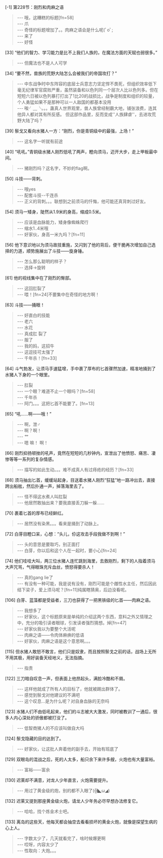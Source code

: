 
[-1] 第228节：刚烈和肉麻之语
>--- 哦，这糟糕的标题[fn=58]<br>
>--- 爪<br>
>--- 奇怪的标题增加了。。肉麻之语会是什么呢(ﾟoﾟ;<br>
>--- 来了<br>
>--- 好怪<br>

[33] “他们的智力、学习能力是比不上我们人族的，在魔法方面的天赋也弱很多。”
>--- 但魔法也不是人人可学<br>

[34] “要不然，兽族的荒野大陆怎么会被我们的帝国攻打？”
>--- 中东战争时中东阵容的底层士兵意志力坚定悍不畏死，但组织效率低下毫无纪律军官腐败严重，虽然装备和以色列同一个层次人比以色列多。但在短短六日被以色列暴打打出了1比20的战损比，战争是制度和组织的较量，个人勇猛如果不是那种可以一人敌国的都基本没用<br>
>--- 唉╯﹏╰。。。蛊真人世界观里，兽人族曾经制霸大地，铺张浪费，连其他异人都对其有所反感。
但这部作品里，反而变成''人族肆虐''，去进攻荒野大陆了吗？<br>

[39] 鬃戈又看向水猪人一方：“刚烈，你是青铜级中的最强，上场！”
>--- 这名字一听就有前途<br>

[40] “吼吼。”青铜级水猪人刚烈低吼了两声，瞪向须马，迈开大步，走上甲板最中间。
>--- 猪刚烈吗？这名字，不妙的flag啊。<br>

[50] 斗技——背刺。
>--- 哦yes<br>
>--- 配套斗技--千连杀<br>
>--- 正义的背刺。。。联想到之前须马的忏悔，他可能还真背刺过好友。<br>

[54] 须马一矮身，陡然从1.9米的身高，缩成0.5米。
>--- 应该是血脉能力，矮身像蜘蛛爬行<br>
>--- 缩水1..4米哦<br>
>--- 好家伙，身高一米九吗？[fn=11]<br>

[56] 他下意识地以为须马故技重施，又闪到了他的背后，便干脆再次增加自己选择的力道，顺势施展出了斗技——旋身锤。
>--- 怎么那么聪明的样子？<br>
>--- 选择->旋转<br>

[61] 他的视线集中在了刚烈的臀部。
>--- 这回肛裂了<br>
>--- 喂！[fn=24]不要集中在奇怪的地方啊！<br>

[63] 斗技——捅眼！
>--- 好直白的技能<br>
>--- 老六<br>
>--- 水花<br>
>--- 真成肛    裂了<br>
>--- 服了<br>
>--- 我的妈，这招牛<br>
>--- 这逗技可太强了<br>
>--- 千年杀！[fn=33]<br>

[64] 斗气勃发，让须马手速猛增，手中裹了厚布的匕首骤然加速，精准地捅到了水猪人下身的一个眼里。
>--- 肛裂<br>
>--- 一个眼？难道不止一个眼吗？[fn=58]<br>
>--- 千年杀<br>
>--- 阿门。。。这把匕首不能要了。[fn=13]<br>

[65] “吼……啊——哦！”
>--- 啊，泄♂<br>
>--- 啊？啊！<br>
>--- 艹<br>
>--- 嗯
嘛！
啊！<br>

[66] 刚烈抑扬顿挫的吼声，竟然在短短的几秒钟内，宣泄出了他愤怒、痛苦、凄惨等等一系列的复杂情感。
>--- 描写的如此生动。。。难不成真人有过痔疮的经历？[fn=33]<br>

[68] 须马抽出匕首，缓缓站起身，目送着水猪人刚烈“狂猛”地一路冲出去，直接跨出船舷，然后扑通一声，掉落海里去了。
>--- 怪不得这水煮人叫肛裂<br>
>--- 他居然敢抽出来？要我直接丢刀躲一躲……<br>

[70] 裹着匕首的厚布已经鲜红。
>--- 居然没有染黑。。。看来是捅到了动脉上。<br>

[72] 白芽目瞪口呆，心想：“头儿，伱这攻击手段我做不到啊！”
>--- 头的意思是要取巧，别正面打<br>
>--- 白芽，你以后和这个人在一起时，要小心[fn=24]<br>

[74] 他们哇哇大叫，两三位水猪人连忙跳到海里，去救刚烈，剩下的人指着须马大声咒骂，气得眼珠充斥血丝，愤怒得要杀人！
>--- 真的gang  lie了<br>
>--- 有没有一种可能，我是说有没有，刚烈可能是个雌性水主任，然后因此结下梁子，爱上须马呢？[fn=11]纯属瞎猜奥，后边没看呢。<br>

[106] 白芽、蓝藻都是受益者，三刀也获得了一把黑铁级的匕首——肉麻之语。
>--- 我想多了<br>
>--- 好家伙，这个标题原来是单纯的介绍这两个东西，意料之外又情理之中，充分的吸引读者眼球，引发读者强烈猜想。焯[fn=47]<br>
>--- 好家伙我以为要整个大活呢<br>
>--- 肉麻之语——令肉体麻痹的低语<br>
>--- 好家伙，肉麻之语是这个意思啊。。。<br>

[115] 但水猪人敢怒不敢言，他们只是奴隶，而且按照鬃戈之前的话，战场上无所不用其极，用好装备天经地义，无法指摘。
>--- 指责<br>

[122] 三刀暗自叹息一声，但表面上他昂起头，满脸冷酷和不屑。
>--- 这样他就成了所有人的目标了，他就被踢出群体了。<br>
>--- 感觉到鬃戈对他建议的不满吧<br>
>--- 这个叹息…是为什么呢？对自身血脉的无奈吗<br>

[123] 水猪人们不由低吼起来，他们的斗志被大大激发，同时被教训了一通后，很多人内心深处的骄傲都被打没了。
>--- 低智商猪人的不应该叫做自大吗<br>

[124] 鬃戈隐藏的目的达到了。
>--- 好家伙，让这批人奔着他的副手去，开始有班底了<br>

[129] 双眼岛的混战之后，死的人太多，船只余下来许多艘，火炮也有大量富裕。
>--- 富裕——富余<br>

[130] 迟莱却不满意，对龙人少年直言，火炮需要提升。
>--- 用过了黄金级的炮，别的都不入眼了(╬◣ω◢)<br>

[132] 迟莱又提到那座黄金级火炮，请龙人少年务必尽早想办法修复它。
>--- 哈哈，找个炼金术士吧。<br>

[133] 离岛的这些天，他每天都会抽空去看看损坏的黄金火炮，就像是探望生病的心上人。
>--- 字数太少了，几天就看完了，啥时候爆更啊<br>
>--- 哎呀，内容太少了<br>
>--- 性取向：大炮。。。<br>

